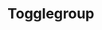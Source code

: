 # Togglegroup

<pre hidden>
<div class="ds-togglegroup"><input class="ds-togglegroup__input" name="toggle-group-nuts" value="innboks">
  <div class="ds-togglegroup__content" role="radiogroup" tabindex="0">
    <button type="button" class="ds-paragraph ds-paragraph--md ds-line-height--sm ds-btn ds-focus ds-btn--md ds-btn--primary ds-btn--accent ds-togglegroup__item" value="innboks" id="togglegroup-item-:rgs:" aria-checked="true" aria-current="true" role="radio" name="toggle-group-nuts" tabindex="0">
      Innboks
    </button>
    <button type="button" class="ds-paragraph ds-paragraph--md ds-line-height--sm ds-btn ds-focus ds-btn--md ds-btn--tertiary ds-btn--accent ds-togglegroup__item" value="utkast" id="togglegroup-item-:rgu:" aria-checked="false" aria-current="false" role="radio" name="toggle-group-nuts" tabindex="-1">
      Utkast
    </button>
    <button type="button" class="ds-paragraph ds-paragraph--md ds-line-height--sm ds-btn ds-focus ds-btn--md ds-btn--tertiary ds-btn--accent ds-togglegroup__item" value="arkiv" id="togglegroup-item-:rh0:" aria-checked="false" aria-current="false" role="radio" name="toggle-group-nuts" tabindex="-1">
      Arkiv
    </button>
    <button type="button" class="ds-paragraph ds-paragraph--md ds-line-height--sm ds-btn ds-focus ds-btn--md ds-btn--tertiary ds-btn--accent ds-togglegroup__item" value="sendt" id="togglegroup-item-:rh2:" aria-checked="false" aria-current="false" role="radio" name="toggle-group-nuts" tabindex="-1">
      Sendt
    </button>
  </div>
</div>
</pre>
<Story />